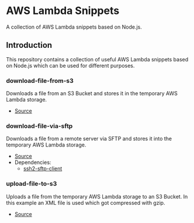 # AWS Lambda Snippets
A collection of AWS Lambda snippets based on Node.js.

## Introduction
This repository contains a collection of useful AWS Lambda snippets based on Node.js which can be used for different purposes.

### download-file-from-s3
Downloads a file from an S3 Bucket and stores it in the temporary AWS Lambda storage.

- [Source](https://github.com/Asgaros/aws-lambda-snippets/tree/main/download-file-from-s3)

### download-file-via-sftp
Downloads a file from a remote server via SFTP and stores it into the temporary AWS Lambda storage.

- [Source](https://github.com/Asgaros/aws-lambda-snippets/tree/main/download-file-via-sftp)
- Dependencies:
  - [ssh2-sftp-client](https://www.npmjs.com/package/ssh2-sftp-client)

### upload-file-to-s3
Uploads a file from the temporary AWS Lambda storage to an S3 Bucket. In this example an XML file is used which got compressed with gzip.

- [Source](https://github.com/Asgaros/aws-lambda-snippets/tree/main/upload-file-to-s3)
